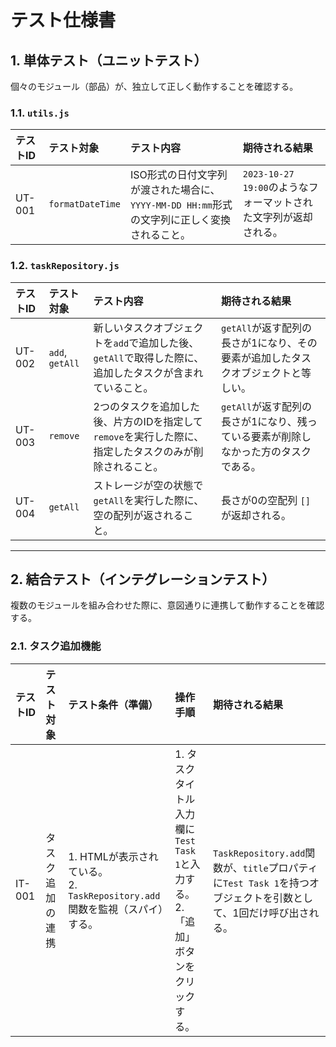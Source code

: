 # テスト仕様書

## 1. 単体テスト（ユニットテスト）

個々のモジュール（部品）が、独立して正しく動作することを確認する。

### 1.1. `utils.js`

| テストID | テスト対象 | テスト内容 | 期待される結果 |
| :--- | :--- | :--- | :--- |
| UT-001 | `formatDateTime` | ISO形式の日付文字列が渡された場合に、`YYYY-MM-DD HH:mm`形式の文字列に正しく変換されること。 | `2023-10-27 19:00`のようなフォーマットされた文字列が返却される。 |

### 1.2. `taskRepository.js`

| テストID | テスト対象 | テスト内容 | 期待される結果 |
| :--- | :--- | :--- | :--- |
| UT-002 | `add`, `getAll` | 新しいタスクオブジェクトを`add`で追加した後、`getAll`で取得した際に、追加したタスクが含まれていること。 | `getAll`が返す配列の長さが1になり、その要素が追加したタスクオブジェクトと等しい。 |
| UT-003 | `remove` | 2つのタスクを追加した後、片方のIDを指定して`remove`を実行した際に、指定したタスクのみが削除されること。 | `getAll`が返す配列の長さが1になり、残っている要素が削除しなかった方のタスクである。 |
| UT-004 | `getAll` | ストレージが空の状態で`getAll`を実行した際に、空の配列が返されること。 | 長さが0の空配列 `[]` が返却される。 |

---

## 2. 結合テスト（インテグレーションテスト）

複数のモジュールを組み合わせた際に、意図通りに連携して動作することを確認する。

### 2.1. タスク追加機能

| テストID | テスト対象 | テスト条件（準備） | 操作手順 | 期待される結果 |
| :--- | :--- | :--- | :--- | :--- |
| IT-001 | タスク追加の連携 | 1. HTMLが表示されている。<br>2. `TaskRepository.add`関数を監視（スパイ）する。 | 1. タスクタイトル入力欄に`Test Task 1`と入力する。<br>2. 「追加」ボタンをクリックする。 | `TaskRepository.add`関数が、`title`プロパティに`Test Task 1`を持つオブジェクトを引数として、1回だけ呼び出される。 |

